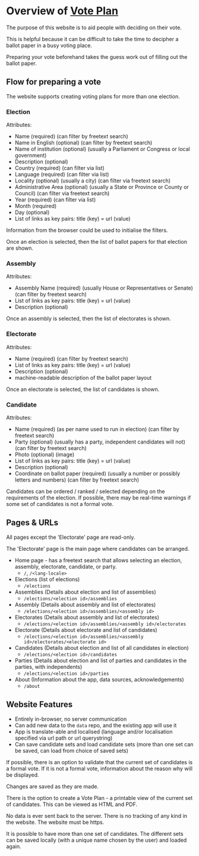 # Overview of [Vote Plan](https://www.voteplan.org)

The purpose of this website is to aid people with deciding on their vote.

This is helpful because it can be difficult to take the time to decipher a ballot paper in a busy voting place.

Preparing your vote beforehand takes the guess work out of filling out the ballot paper.


## Flow for preparing a vote

The website supports creating voting plans for more than one election.


### Election

Attributes:

- Name (required) (can filter by freetext search)
- Name in English (optional) (can filter by freetext search)
- Name of institution (optional) (usually a Parliament or Congress or local government)
- Description (optional)
- Country (required) (can filter via list)
- Language (required) (can filter via list)
- Locality (optional) (usually a city) (can filter via freetext search)
- Administrative Area (optional) (usually a State or Province or County or Council) (can filter via freetext search)
- Year (required) (can filter via list)
- Month (required)
- Day (optional)
- List of links as key pairs: title (key) = url (value)

Information from the browser could be used to initialise the filters.

Once an election is selected, then the list of ballot papers for that election are shown.


### Assembly

Attributes:

- Assembly Name (required) (usually House or Representatives or Senate) (can filter by freetext search)
- List of links as key pairs: title (key) = url (value)
- Description (optional)

Once an assembly is selected, then the list of electorates is shown.

### Electorate

Attributes:

- Name (required) (can filter by freetext search)
- List of links as key pairs: title (key) = url (value)
- Description (optional)
- machine-readable description of the ballot paper layout

Once an electorate is selected, the list of candidates is shown.


### Candidate

Attributes:

- Name (required) (as per name used to run in election) (can filter by freetext search)
- Party (optional) (usually has a party, independent candidates will not) (can filter by freetext search)
- Photo (optional) (image)
- List of links as key pairs: title (key) = url (value)
- Description (optional)
- Coordinate on ballot paper (required) (usually a number or possibly letters and numbers) (can filter by freetext search)

Candidates can be ordered / ranked / selected depending on the requirements of the election.
If possible, there may be real-time warnings if some set of candidates is not a formal vote.


## Pages & URLs

All pages except the 'Electorate' page are read-only.

The 'Electorate' page is the main page where candidates can be arranged.

- Home page - has a freetext search that allows selecting an election, assembly, electorate, candidate, or party.
    - `/`, `/<lang-locale>`
- Elections (list of elections) 
    - `/elections`
- Assemblies (Details about election and list of assemblies) 
    - `/elections/<election id>/assemblies`
- Assembly (Details about assembly and list of electorates)
    - `/elections/<election id>/assemblies/<assembly id>`
- Electorates (Details about assembly and list of electorates)
    - `/elections/<election id>/assemblies/<assembly id>/electorates`
- Electorate (Details about electorate and list of candidates)
    - `/elections/<election id>/assemblies/<assembly id>/electorates/<electorate id>`
- Candidates (Details about election and list of all candidates in election)
    - `/elections/<election id>/candidates`
- Parties (Details about election and list of parties and candidates in the parties, with independents)
    - `/elections/<election id>/parties`
- About (Information about the app, data sources, acknowledgements)
    - `/about`


## Website Features

- Entirely in-browser, no server communication
- Can add new data to the `data` repo, and the existing app will use it
- App is translate-able and localised (language and/or localisation specified via url path or url querystring)
- Can save candidate sets and load candidate sets (more than one set can be saved, can load from choice of saved sets)

If possible, there is an option to validate that the current set of candidates is a formal vote.
If it is not a formal vote, information about the reason why will be displayed.

Changes are saved as they are made.

There is the option to create a Vote Plan - a printable view of the current set of candidates.
This can be viewed as HTML and PDF.

No data is ever sent back to the server. 
There is no tracking of any kind in the website.
The website must be https.

It is possible to have more than one set of candidates. 
The different sets can be saved locally (with a unique name chosen by the user) and loaded again.

